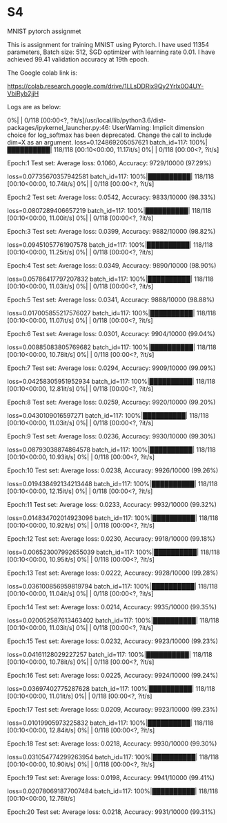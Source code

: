 # S4
MNIST pytorch assignmet

This is assignment for training MNIST using Pytorch. I have used 11354 parameters, Batch size: 512, SGD optimizer with learning rate 0.01. I have achieved 99.41 validation accuracy at 19th epoch.

The Google colab link is:

https://colab.research.google.com/drive/1LLsDDRix9Qy2Yrlx0O4UY-VbiRyb2jjH

Logs are as below:

  0%|          | 0/118 [00:00<?, ?it/s]/usr/local/lib/python3.6/dist-packages/ipykernel_launcher.py:46: UserWarning: Implicit dimension choice for log_softmax has been deprecated. Change the call to include dim=X as an argument.
loss=0.124869205057621 batch_id=117: 100%|██████████| 118/118 [00:10<00:00, 11.17it/s]
  0%|          | 0/118 [00:00<?, ?it/s]


Epoch:1 Test set: Average loss: 0.1060, Accuracy: 9729/10000 (97.29%)

loss=0.07735670357942581 batch_id=117: 100%|██████████| 118/118 [00:10<00:00, 10.74it/s]
  0%|          | 0/118 [00:00<?, ?it/s]


Epoch:2 Test set: Average loss: 0.0542, Accuracy: 9833/10000 (98.33%)

loss=0.0807289406657219 batch_id=117: 100%|██████████| 118/118 [00:10<00:00, 11.00it/s]
  0%|          | 0/118 [00:00<?, ?it/s]


Epoch:3 Test set: Average loss: 0.0399, Accuracy: 9882/10000 (98.82%)

loss=0.09451057761907578 batch_id=117: 100%|██████████| 118/118 [00:10<00:00, 11.25it/s]
  0%|          | 0/118 [00:00<?, ?it/s]


Epoch:4 Test set: Average loss: 0.0349, Accuracy: 9890/10000 (98.90%)

loss=0.05786417797207832 batch_id=117: 100%|██████████| 118/118 [00:10<00:00, 11.03it/s]
  0%|          | 0/118 [00:00<?, ?it/s]


Epoch:5 Test set: Average loss: 0.0341, Accuracy: 9888/10000 (98.88%)

loss=0.017005855217576027 batch_id=117: 100%|██████████| 118/118 [00:10<00:00, 11.07it/s]
  0%|          | 0/118 [00:00<?, ?it/s]


Epoch:6 Test set: Average loss: 0.0301, Accuracy: 9904/10000 (99.04%)

loss=0.00885083805769682 batch_id=117: 100%|██████████| 118/118 [00:10<00:00, 10.78it/s]
  0%|          | 0/118 [00:00<?, ?it/s]


Epoch:7 Test set: Average loss: 0.0294, Accuracy: 9909/10000 (99.09%)

loss=0.04258305951952934 batch_id=117: 100%|██████████| 118/118 [00:10<00:00, 12.81it/s]
  0%|          | 0/118 [00:00<?, ?it/s]


Epoch:8 Test set: Average loss: 0.0259, Accuracy: 9920/10000 (99.20%)

loss=0.0430109016597271 batch_id=117: 100%|██████████| 118/118 [00:10<00:00, 11.03it/s]
  0%|          | 0/118 [00:00<?, ?it/s]


Epoch:9 Test set: Average loss: 0.0236, Accuracy: 9930/10000 (99.30%)

loss=0.08793038874864578 batch_id=117: 100%|██████████| 118/118 [00:10<00:00, 10.93it/s]
  0%|          | 0/118 [00:00<?, ?it/s]


Epoch:10 Test set: Average loss: 0.0238, Accuracy: 9926/10000 (99.26%)

loss=0.019438492134213448 batch_id=117: 100%|██████████| 118/118 [00:10<00:00, 12.15it/s]
  0%|          | 0/118 [00:00<?, ?it/s]


Epoch:11 Test set: Average loss: 0.0233, Accuracy: 9932/10000 (99.32%)

loss=0.014834702014923096 batch_id=117: 100%|██████████| 118/118 [00:10<00:00, 10.92it/s]
  0%|          | 0/118 [00:00<?, ?it/s]


Epoch:12 Test set: Average loss: 0.0230, Accuracy: 9918/10000 (99.18%)

loss=0.006523007992655039 batch_id=117: 100%|██████████| 118/118 [00:10<00:00, 10.95it/s]
  0%|          | 0/118 [00:00<?, ?it/s]


Epoch:13 Test set: Average loss: 0.0222, Accuracy: 9928/10000 (99.28%)

loss=0.036100856959819794 batch_id=117: 100%|██████████| 118/118 [00:10<00:00, 11.04it/s]
  0%|          | 0/118 [00:00<?, ?it/s]


Epoch:14 Test set: Average loss: 0.0214, Accuracy: 9935/10000 (99.35%)

loss=0.020052587613463402 batch_id=117: 100%|██████████| 118/118 [00:10<00:00, 11.03it/s]
  0%|          | 0/118 [00:00<?, ?it/s]


Epoch:15 Test set: Average loss: 0.0232, Accuracy: 9923/10000 (99.23%)

loss=0.04161128029227257 batch_id=117: 100%|██████████| 118/118 [00:10<00:00, 10.78it/s]
  0%|          | 0/118 [00:00<?, ?it/s]


Epoch:16 Test set: Average loss: 0.0225, Accuracy: 9924/10000 (99.24%)

loss=0.03697402775287628 batch_id=117: 100%|██████████| 118/118 [00:10<00:00, 11.01it/s]
  0%|          | 0/118 [00:00<?, ?it/s]


Epoch:17 Test set: Average loss: 0.0209, Accuracy: 9923/10000 (99.23%)

loss=0.01019905973225832 batch_id=117: 100%|██████████| 118/118 [00:10<00:00, 12.84it/s]
  0%|          | 0/118 [00:00<?, ?it/s]


Epoch:18 Test set: Average loss: 0.0218, Accuracy: 9930/10000 (99.30%)

loss=0.031054774299263954 batch_id=117: 100%|██████████| 118/118 [00:10<00:00, 10.90it/s]
  0%|          | 0/118 [00:00<?, ?it/s]


Epoch:19 Test set: Average loss: 0.0198, Accuracy: 9941/10000 (99.41%)

loss=0.020780691877007484 batch_id=117: 100%|██████████| 118/118 [00:10<00:00, 12.76it/s]


Epoch:20 Test set: Average loss: 0.0218, Accuracy: 9931/10000 (99.31%)




